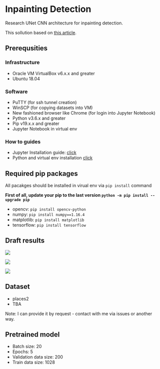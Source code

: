 # Inpainting Detection
Research UNet CNN architecture for inpainting detection.

This sollution based on [this article](https://arxiv.org/abs/1505.04597).

## Prerequsities
### Infrastructure

* Oracle VM VirtualBox v6.x.x and greater
* Ubuntu 18.04

### Software

* PuTTY (for ssh tunnel creation)
* WinSCP (for copying datasets into VM)
* New fashioned browser like Chrome (for login into Jupyter Notebook)
* Python v3.6.x and greater
* Pip v19.x.x and greater
* Jupyter Notebook in virtual env

### How to guides

* Jupyter Installation guide: [click](https://www.digitalocean.com/community/tutorials/how-to-install-run-connect-to-jupyter-notebook-on-remote-server-ru)
* Python and virtual env installation [click](https://www.digitalocean.com/community/tutorials/how-to-install-python-3-and-set-up-a-programming-environment-on-an-ubuntu-18-04-server)

## Required pip packages
All pacakges should be installed in virual env via `pip install` command

**First of all, update your pip to the last version `python -m pip install --upgrade pip`**

* opencv: `pip install opencv-python`
* numpy: `pip install numpy==1.16.4`
* matplotlib: `pip install matplotlib`
* tensorflow: `pip install tensorflow`

## Draft results

![](https://github.com/NikitaDestrain/inpainting-detection/blob/master/samples/1.png)

![](https://github.com/NikitaDestrain/inpainting-detection/blob/master/samples/2.png)

![](https://github.com/NikitaDestrain/inpainting-detection/blob/master/samples/3.png)

## Dataset

* places2
* TBA

Note: I can provide it by request - contact with me via issues or another way.

## Pretrained model

* Batch size: 20
* Epochs: 5
* Validation data size: 200
* Train data size: 1028
